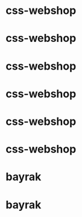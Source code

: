 # css-webshop
# css-webshop
# css-webshop
# css-webshop
# css-webshop
# css-webshop
# bayrak
# bayrak
